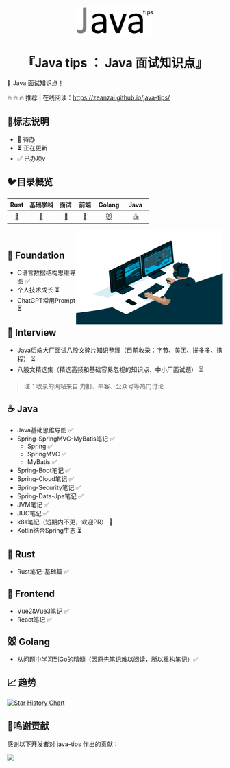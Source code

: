 <div align="center">
 <img width="180px" src="src/.vuepress/public/logo.png">
    <p/>
 <h1>『Java tips ： Java 面试知识点』</h1>
</div>


:rocket: Java 面试知识点！

:fire: :fire: :fire:  推荐 | 在线阅读：<https://zeanzai.github.io/java-tips/>

## :milky_way:标志说明

* 🚫 待办
* ⏳ 正在更新
* ✅ 已办项v

## :bird:目录概览

|          Rust       |          基础学科           |       面试&nbsp;       |         前端         | &nbsp;Golang&nbsp;  | &nbsp;Java&nbsp;&nbsp; |
| :---------------------: | :-------------------------: | :--------------------: | :------------------: | :-----------------: | :--------------------: |
| [🦀](#Rust) | [:baby_chick:](#Foundation) | [:tiger:](#Interview) | [:ocean:](#Frontend) | [:mouse:](#golang) |   [:coffee:](#java)    |

<img align="right" alt="GIF" src="src/.vuepress/public/code.gif" width="343" height="220" title="Do what you like, and do it best!"> &nbsp;

## :baby_chick: Foundation

* C语言数据结构思维导图 ✅
* 个人技术成长 ⏳
* ChatGPT常用Prompt ⏳



## :tiger: Interview

* Java后端大厂面试八股文碎片知识整理（目前收录：字节、美团、拼多多、携程） ⏳
* 八股文精选集（精选高频和基础容易忽视的知识点、中小厂面试题） ⏳

> 注：收录的网站来自 力扣、牛客、公众号等热门讨论

## :coffee: Java

* Java基础思维导图 ✅
* Spring-SpringMVC-MyBatis笔记 ✅
  * Spring  ✅
  * SpringMVC ✅
  * MyBatis ✅
* Spring-Boot笔记 ✅
* Spring-Cloud笔记 ✅
* Spring-Security笔记 ✅
* Spring-Data-Jpa笔记 ✅
* JVM笔记 ✅
* JUC笔记 ✅
* k8s笔记（短期内不更，欢迎PR） 🚫
* Kotlin结合Spring生态 ⏳ 

## 🦀 Rust

- Rust笔记-基础篇 ✅



## :ocean: Frontend

* Vue2&Vue3笔记 ✅
* React笔记 ✅


## :mouse: Golang

* 从问题中学习到Go的精髓（因原先笔记难以阅读，所以重构笔记）✅



## :chart_with_upwards_trend: 趋势

[![Star History Chart](https://api.star-history.com/svg?repos=zeanzai/java-tips&type=Date)](https://star-history.com/#zeanzai/java-tips&Date)



## 🌸鸣谢贡献

感谢以下开发者对 java-tips 作出的贡献：

<a href="https://github.com/zeanzai/java-tips/graphs/contributors">
  <img src="https://contrib.rocks/image?repo=zeanzai/java-tips&max=1000" />
</a>
